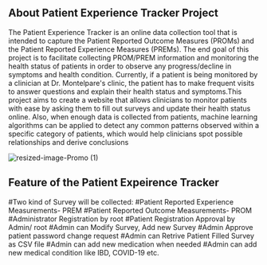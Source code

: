 ## About Patient Experience Tracker Project

The Patient Experience Tracker is an online data collection tool that is intended to capture the Patient Reported Outcome Measures (PROMs) and the Patient Reported Experience Measures (PREMs). The end goal of this project is to facilitate collecting PROM/PREM information and monitoring the health status of patients in order to observe any progress/decline in symptoms and health condition. Currently, if a patient is being monitored by a clinician at Dr. Montelpare's clinic, the patient has to make frequent visits to answer questions and explain their health status and symptoms.This project aims to create a website that allows clinicians to monitor patients with ease by asking them to fill out surveys and update their health status online. Also, when enough data is collected from patients, machine learning algorithms can be applied to detect any common patterns observed within a specific category of patients, which would help clinicians spot possible relationships and derive conclusions

![resized-image-Promo (1)](https://user-images.githubusercontent.com/36388349/115121610-0a2da980-9f8a-11eb-8a0b-228fd82b7588.jpeg)


## Feature of the Patient Expeirence Tracker

#Two kind of Survey will be collected:
#Patient Reported Experience Measurements- PREM
#Patient Reported Outcome Measurements- PROM
#Administrator Registration by root
#Patient Registration Approval by Admin/ root
#Admin can Modify Survey, Add new Survey 
#Admin Approve patient password change request
#Admin can Retrive Patient Filled Survey as CSV file
#Admin can add new medication when needed
#Admin can add new medical condition like IBD, COVID-19 etc.
